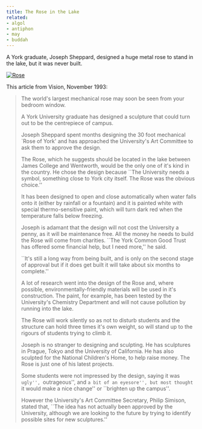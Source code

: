 ```yaml
---
title: The Rose in the Lake
related:
- algol
- antiphon
- may
- buddah
---
```


A York graduate, Joseph Sheppard, designed a huge metal rose to stand
in the lake, but it was never built.

[![Rose][rose-thumbnail]][rose-full]

This article from Vision, November 1993:

> The world's largest mechanical rose may soon be seen from your
> bedroom window.
>
> A York University graduate has designed a sculpture that could turn
> out to be the centrepiece of campus.
>
> Joseph Sheppard spent months designing the 30 foot mechanical `Rose
> of York' and has approached the University's Art Committee to ask
> them to approve the design.
>
> The Rose, which he suggests should be located in the lake between
> James College and Wentworth, would be the only one of it's kind in
> the country. He chose the design because ``The University needs a
> symbol, something close to York city itself. The Rose was the
> obvious choice.''
>
> It has been designed to open and close automatically when water
> falls onto it (either by rainfall or a fountain) and it is painted
> white with special thermo-sensitive paint, which will turn dark red
> when the temperature falls below freezing.
>
> Joseph is adamant that the design will not cost the University a
> penny, as it will be maintenance free. All the money he needs to
> build the Rose will come from charities. ``The York Common Good
> Trust has offered some financial help, but I need more,'' he said.
>
> ``It's still a long way from being built, and is only on the second
> stage of approval but if it does get built it will take about six
> months to complete.''
>
> A lot of research went into the design of the Rose and, where
> possible, environmentally-friendly materials will be used in it's
> construction. The paint, for example, has been tested by the
> University's Chemistry Department and will not cause pollution by
> running into the lake.
>
> The Rose will work silently so as not to disturb students and the
> structure can hold three times it's own weight, so will stand up to
> the rigours of students trying to climb it.
>
> Joseph is no stranger to designing and sculpting. He has sculptures
> in Prague, Tokyo and the University of California. He has also
> sculpted for the National Children's Home, to help raise money. The
> Rose is just one of his latest projects.
>
> Some students were not impressed by the design, saying it was
> ``ugly'', ``outrageous'', and ``a bit of an eyesore'', but most
> thought ``it would make a nice change'' or ``brighten up the
> campus''.
>
> However the University's Art Committee Secretary, Philip Simison,
> stated that, ``The idea has not actually been approved by the
> University, although we are looking to the future by trying to
> identify possible sites for new sculptures.''

[rose-thumbnail]: static/rose_big.jpg
[rose-full]:      static/rose_small.jpg
